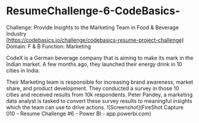 # ResumeChallenge-6-CodeBasics-
Challenge: Provide Insights to the Marketing Team in Food & Beverage Industry<br>[https://codebasics.io/challenge/codebasics-resume-project-challenge]
<br>Domain: F & B   Function: Marketing  

CodeX is a German beverage company that is aiming to make its mark in the Indian market. A few months ago, they launched their energy drink in 10 cities in India.

Their Marketing team is responsible for increasing brand awareness, market share, and product development. They conducted a survey in those 10 cities and received results from 10k respondents. Peter Pandey, a marketing data analyst is tasked to convert these survey results to meaningful insights which the team can use to drive actions.
![Screenshot](FireShot Capture 010 - Resume Challenge #6 - Power BI - app.powerbi.com)

